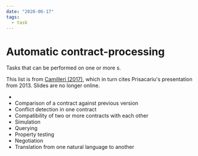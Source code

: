 ```yaml
---
date: "2020-06-17"
tags:
  - task
---
```


# Automatic contract-processing

Tasks that can be performed on one or more <contract>s.

This list is from [Camilleri (2017)](https://gupea.ub.gu.se/bitstream/2077/53815/1/gupea_2077_53815_1.pdf), which in turn cites Prisacariu's presentation from 2013. Slides are no longer online.

- <visualization>
- Comparison of a contract against previous version
- Conflict detection in one contract
- Compatibility of two or more contracts with each other
- Simulation
- Querying
- Property testing
- Negotiation
- Translation from one natural language to another

